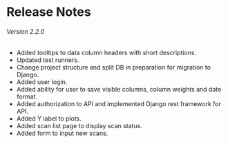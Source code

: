 # Release Notes

###### Version 2.2.0
* Added tooltips to data column headers with short descriptions.
* Updated test runners.
* Change project structure and split DB in preparation for migration to Django.
* Added user login.
* Added ability for user to save visible columns, column weights and date format.
* Added authorization to API and implemented Django rest framework for API.
* Added Y label to plots.
* Added scan list page to display scan status.
* Added form to input new scans.
